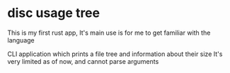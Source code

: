# disc usage tree 
This is my first rust app, It's main use is for me to get familiar with the language




CLI application which prints a file tree and information about their size
It's very limited as of now, and cannot parse arguments
